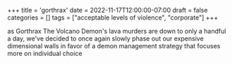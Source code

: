 +++
title = 'gorthrax'
date = 2022-11-17T12:00:00-07:00
draft = false
categories = []
tags = ["acceptable levels of violence", "corporate"]
+++

as Gorthrax The Volcano Demon's lava murders are down to only a handful a day, we've decided to once again slowly phase out our expensive dimensional walls in favor of a demon management strategy that focuses more on individual choice